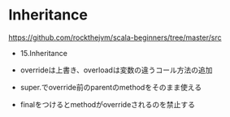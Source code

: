 # Inheritance

https://github.com/rockthejvm/scala-beginners/tree/master/src

* 15.Inheritance

* overrideは上書き、overloadは変数の違うコール方法の追加
* super.でoverride前のparentのmethodをそのまま使える

* finalをつけるとmethodがoverrideされるのを禁止する
